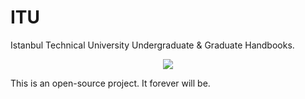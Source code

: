 # ITU
Istanbul Technical University Undergraduate &amp; Graduate Handbooks.

<p align="center">
  <img src="assests/itu.png">
</p>




This is an open-source project. It forever will be.

